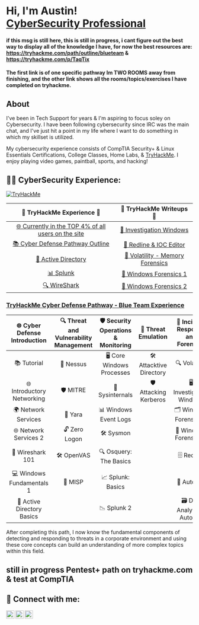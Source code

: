 <h1>Hi, I'm Austin! <br><a href="https://www.linkedin.com/in/austin-kruse-06454b124/">CyberSecurity Professional</a></h1>

#### if this msg is still here, this is still in progress, i cant figure out the best way to display all of the knowledge I have, for now the best resources are: https://tryhackme.com/path/outline/blueteam & https://tryhackme.com/p/TaqTix
#### The first link is of one specific pathway Im TWO ROOMS away from finishing, and the other link shows all the rooms/topics/exercises I have completed on tryhackme.

<h2>About</h2>
I've been in Tech Support for years & I'm aspiring to focus soley on Cybersecurity.  I have been following cybersecurity since IRC was the main chat, and I've just hit a point in my life where I want to do something in which my skillset is utilized.  

My cybersecurity experience consists of CompTIA Security+ & Linux Essentials Certifications, College Classes, Home Labs, & [TryHackMe](https://tryhackme.com/p/TaqTix).  I enjoy playing video games, paintball, sports, and hacking! 

<h2>👨‍💻 CyberSecurity Experience:</h2>

<p><a href="https://tryhackme.com/p/TaqTix"><img src="https://tryhackme-badges.s3.amazonaws.com/TaqTix.png" alt="TryHackMe"><a></p>

|                             🌟 **TryHackMe Experience** 🌟                             |                        📄 **TryHackMe Writeups** 📄                     |
|:--------------------------------------------------------------------------------------:|:-------------------------------------------------------------------------:|
| [🌐 Currently in the TOP 4% of all users on the site](https://tryhackme.com/p/TaqTix)  | [📝 Investigation Windows](https://github.com/AustinKruse/Obsidian-Vault/blob/main/Incident%20Response%20%26%20Forensics/Investigating%20Windows.md) |
| [📚 Cyber Defense Pathway Outline](https://tryhackme.com/path/outline/blueteam)        | [📝 Redline & IOC Editor](https://github.com/AustinKruse/Obsidian-Vault/blob/main/Incident%20Response%20%26%20Forensics/Redline%20%26%20IOC%20Editor.md) |
| [🔐 Active Directory](https://tryhackme.com/r/room/attacktivedirectory)                | [📝 Volatility - Memory Forensics](https://github.com/AustinKruse/Obsidian-Vault/blob/main/Incident%20Response%20%26%20Forensics/Volatility%20-%20Memory%20Forensics%20THM%20Walkthrough%20(Windows).md) |
| [📊 Splunk](https://tryhackme.com/r/room/splunk2gcd5)                                  | [📝 Windows Forensics 1](https://github.com/AustinKruse/Obsidian-Vault/blob/main/Incident%20Response%20%26%20Forensics/Windows%20Forensics%201.md) |
| [🔍 WireShark](https://tryhackme.com/r/room/wireshark)                                 | [📝 Windows Forensics 2](https://github.com/AustinKruse/Obsidian-Vault/blob/main/Incident%20Response%20%26%20Forensics/Windows%20Forensics%202.md) |


### [TryHackMe Cyber Defense Pathway - Blue Team Experience](https://tryhackme.com/path/outline/blueteam)

| 🌐 **Cyber Defense Introduction**  | 🔍 **Threat and Vulnerability Management** | 🛡️ **Security Operations & Monitoring** | 🎯 **Threat Emulation** | 🧩 **Incident Response and Forensics** | 🦠 **Malware Analysis**          |
|:----------------------------------:|:------------------------------------------:|:--------------------------------------:|:----------------------:|:--------------------------------------:|:-------------------------------:|
| 📚 Tutorial                        | 🔎 Nessus                                  | 🖥️ Core Windows Processes              | 🛠️ Attacktive Directory  | 🔍 Volatility                          | 🦠 History of Malware           |
| 🌐 Introductory Networking         | 🛡️ MITRE                                   | 🧰 Sysinternals                        | 🛡️ Attacking Kerberos   | 🖥️ Investigating Windows               | 🧪 MAL: Malware Introductory    |
| 🌍 Network Services                | 🔬 Yara                                    | 📊 Windows Event Logs                  |                        | 🗂️ Windows Forensics 1                 | 📜 MAL: Strings                 |
| 🌐 Network Services 2              | 🔓 Zero Logon                              | 🛠️ Sysmon                              |                        | 📂 Windows Forensics 2                 | 🧪 Basic Malware RE             |
| 🌟 Wireshark 101                   | 🛠️ OpenVAS                                 | 🔍 Osquery: The Basics                 |                        | 🗄️ Redline                             | 🧬 MAL: REMnux - The Redux      |
| 💻 Windows Fundamentals 1          | 🧩 MISP                                    | 📈 Splunk: Basics                      |                        | 📂 Autopsy                             |                                |
| 🏢 Active Directory Basics         |                                             | 📉 Splunk 2                            |                        | 🗃️ Disk Analysis & Autopsy            |                                |


After completing this path, I now know the fundamental components of detecting and responding to threats in a corporate environment and using these core concepts can build an understanding of more complex topics within this field.

## still in progress Pentest+ path on tryhackme.com & test at CompTIA

<h2> 🤳 Connect with me:</h2>

[<img align="left" alt="AustinKruse | Twitter" width="22px" src="https://cdn.jsdelivr.net/npm/simple-icons@v3/icons/twitter.svg" />][twitter]
[<img align="left" alt="AustinKruse | LinkedIn" width="22px" src="https://cdn.jsdelivr.net/npm/simple-icons@v3/icons/linkedin.svg" />][linkedin]
[<img align="left" alt="AustinKruse | Instagram" width="22px" src="https://cdn.jsdelivr.net/npm/simple-icons@v3/icons/instagram.svg" />][instagram]

[twitter]: https://twitter.com/TaqTix_
[instagram]: https://www.instagram.com/taqtix_/
[linkedin]: https://www.linkedin.com/in/austin-kruse-06454b124/
<br>


<!--
**AustinKruse/AustinKruse** is a ✨ _special_ ✨ repository because its `README.md` (this file) appears on your GitHub profile.

## Hi there 👋

Here are some ideas to get you started:

- 🔭 I’m currently working on ...
- 🌱 I’m currently learning ...
- 👯 I’m looking to collaborate on ...
- 🤔 I’m looking for help with ...
- 💬 Ask me about ...
- 📫 How to reach me: ...
- 😄 Pronouns: ...
- ⚡ Fun fact: ...
-->
